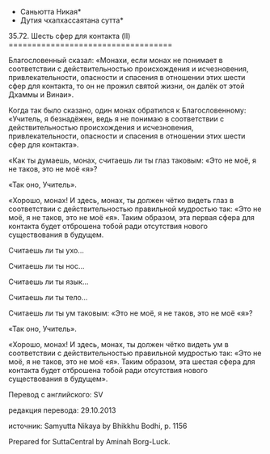 * Саньютта Никая*
* Дутия чхапхассаятана сутта*

35\.72\. Шесть сфер для контакта \(II\)
\=\=\=\=\=\=\=\=\=\=\=\=\=\=\=\=\=\=\=\=\=\=\=\=\=\=\=\=\=\=\=\=\=\=\=

Благословенный сказал: «Монахи, если монах не понимает в соответствии с действительностью происхождения и исчезновения, привлекательности, опасности и спасения в отношении этих шести сфер для контакта, то он не прожил святой жизни, он далёк от этой Дхаммы и Винаи»\.

Когда так было сказано, один монах обратился к Благословенному: «Учитель, я безнадёжен, ведь я не понимаю в соответствии с действительностью происхождения и исчезновения, привлекательности, опасности и спасения в отношении этих шести сфер для контакта»\.

«Как ты думаешь, монах, считаешь ли ты глаз таковым: «Это не моё, я не таков, это не моё «я»?

«Так оно, Учитель»\.

«Хорошо, монах\! И здесь, монах, ты должен чётко видеть глаз в соответствии с действительностью правильной мудростью так: «Это не моё, я не таков, это не моё «я»\. Таким образом, эта первая сфера для контакта будет отброшена тобой ради отсутствия нового существования в будущем\.

Считаешь ли ты ухо…

Считаешь ли ты нос…

Считаешь ли ты язык…

Считаешь ли ты тело…

Считаешь ли ты ум таковым: «Это не моё, я не таков, это не моё «я»?

«Так оно, Учитель»\.

«Хорошо, монах\! И здесь, монах, ты должен чётко видеть ум в соответствии с действительностью правильной мудростью так: «Это не моё, я не таков, это не моё «я»\. Таким образом, эта шестая сфера для контакта будет отброшена тобой ради отсутствия нового существования в будущем»\.

Перевод с английского: SV

редакция перевода: 29\.10\.2013

источник: Samyutta Nikaya by Bhikkhu Bodhi, p\. 1156

Prepared for SuttaCentral by Aminah Borg\-Luck\.
